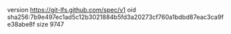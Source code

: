 version https://git-lfs.github.com/spec/v1
oid sha256:7b9e497ec1ad5c12b3021884b5fd3a20273cf760a1bdbd87eac3ca9fe38abe8f
size 9747
